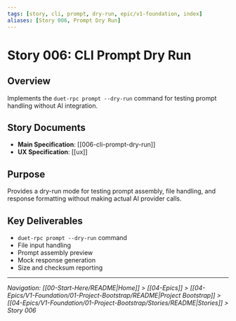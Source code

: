 ```yaml
---
tags: [story, cli, prompt, dry-run, epic/v1-foundation, index]
aliases: [Story 006, Prompt Dry Run]
---
```


# Story 006: CLI Prompt Dry Run

## Overview
Implements the `duet-rpc prompt --dry-run` command for testing prompt handling without AI integration.

## Story Documents
- **Main Specification**: [[006-cli-prompt-dry-run]]
- **UX Specification**: [[ux]]

## Purpose
Provides a dry-run mode for testing prompt assembly, file handling, and response formatting without making actual AI provider calls.

## Key Deliverables
- `duet-rpc prompt --dry-run` command
- File input handling
- Prompt assembly preview
- Mock response generation
- Size and checksum reporting

---
*Navigation: [[00-Start-Here/README|Home]] > [[04-Epics]] > [[04-Epics/V1-Foundation/01-Project-Bootstrap/README|Project Bootstrap]] > [[04-Epics/V1-Foundation/01-Project-Bootstrap/Stories/README|Stories]] > Story 006*